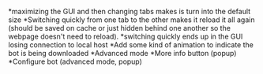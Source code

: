 *maximizing the GUI and then changing tabs makes is turn into the default size
*Switching quickly from one tab to the other makes it reload it all again (should be saved on cache or just hidden behind one another so the webpage doesn't need to reload).
*switching quickly ends up in the GUI losing connection to local host
*Add some kind of animation to indicate the bot is being downloaded
*Advanced mode
*More info button (popup)
*Configure bot (advanced mode, popup)